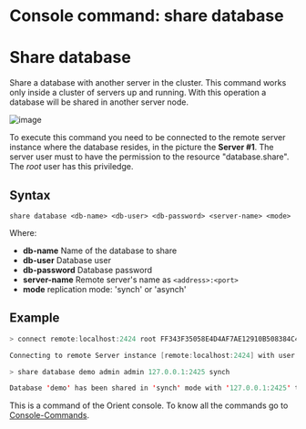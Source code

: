 # Console command: share database

# Share database

Share a database with another server in the cluster. This command works only inside a cluster of servers up and running. With this operation a database will be shared in another server node.

![image](http://www.orientechnologies.com/images/share-database.png)

To execute this command you need to be connected to the remote server instance where the database resides, in the picture the **Server #1**. The server user must to have the permission to the resource "database.share". The *root* user has this priviledge.

## Syntax

```
share database <db-name> <db-user> <db-password> <server-name> <mode>
```

Where:
- **db-name**        Name of the database to share
- **db-user**        Database user
- **db-password**    Database password
- **server-name**    Remote server's name as <code>&lt;address&gt;:&lt;port&gt;</code>
- **mode**           replication mode: 'synch' or 'asynch'

## Example

```java
> connect remote:localhost:2424 root FF343F35058E4D4AF7AE12910B508384C47

Connecting to remote Server instance [remote:localhost:2424] with user 'root'...OK

> share database demo admin admin 127.0.0.1:2425 synch

Database 'demo' has been shared in 'synch' mode with '127.0.0.1:2425' the server 127.0.0.1:2425
```

This is a command of the Orient console. To know all the commands go to [Console-Commands](Console-Commands.md).
